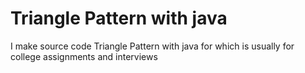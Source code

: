 
# Triangle Pattern with java

I make source code Triangle Pattern with java for which is usually for college assignments and interviews

